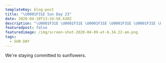 ```yaml
---
templateKey: blog-post
title: "\U0001F31E Sun Day 23"
date: 2020-04-10T13:24:58.630Z
description: "\U0001F31E \U0001F31E \U0001F31E \U0001F31E \U0001F31E \U0001F31E \U0001F31E"
featuredpost: false
featuredimage: /img/screen-shot-2020-04-09-at-6.34.22-am.png
tags:
  - SUN DAY
---
```

We're staying committed to sunflowers.